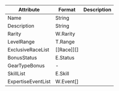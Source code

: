 | Attribute          | Format     | Description |
| ------------------ | ---------- | ----------- |
| Name               | String     |             |
| Description        | String     |             |
| Rarity             | W.Rarity   |             |
| LevelRange         | T.Range    |             |
| ExclusiveRaceList  | [[Race]][] |             |
| BonusStatus        | E.Status   |             |
| GearTypeBonus      | -          |             |
| SkillList          | E.Skill    |             |
| ExpertiseEventList | W.Event[]  |             |
